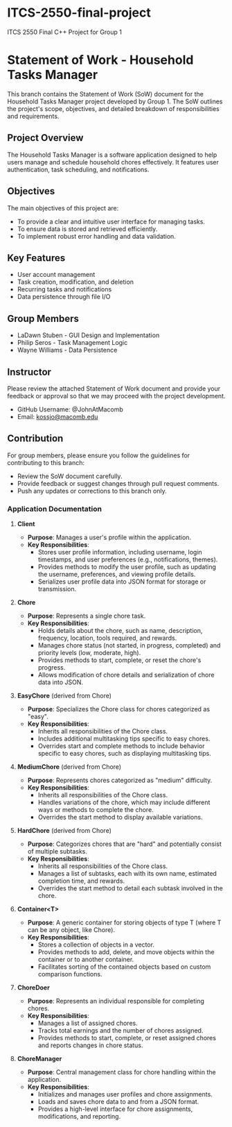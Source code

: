 # ITCS-2550-final-project
ITCS 2550 Final C++ Project for Group 1
# Statement of Work - Household Tasks Manager

This branch contains the Statement of Work (SoW) document for the Household Tasks Manager project developed by Group 1. The SoW outlines the project's scope, objectives, and detailed breakdown of responsibilities and requirements.

## Project Overview

The Household Tasks Manager is a software application designed to help users manage and schedule household chores effectively. It features user authentication, task scheduling, and notifications.

## Objectives

The main objectives of this project are:
- To provide a clear and intuitive user interface for managing tasks.
- To ensure data is stored and retrieved efficiently.
- To implement robust error handling and data validation.

## Key Features

- User account management
- Task creation, modification, and deletion
- Recurring tasks and notifications
- Data persistence through file I/O

## Group Members

- LaDawn Stuben - GUI Design and Implementation
- Philip Seros - Task Management Logic
- Wayne Williams - Data Persistence

## Instructor

Please review the attached Statement of Work document and provide your feedback or approval so that we may proceed with the project development.

- GitHub Username: @JohnAtMacomb
- Email: kossjo@macomb.edu

## Contribution

For group members, please ensure you follow the guidelines for contributing to this branch:
- Review the SoW document carefully.
- Provide feedback or suggest changes through pull request comments.
- Push any updates or corrections to this branch only.

### Application Documentation

1. **Client**
   - **Purpose**: Manages a user's profile within the application.
   - **Key Responsibilities**:
     - Stores user profile information, including username, login timestamps, and user preferences (e.g., notifications, themes).
     - Provides methods to modify the user profile, such as updating the username, preferences, and viewing profile details.
     - Serializes user profile data into JSON format for storage or transmission.

2. **Chore**
   - **Purpose**: Represents a single chore task.
   - **Key Responsibilities**:
     - Holds details about the chore, such as name, description, frequency, location, tools required, and rewards.
     - Manages chore status (not started, in progress, completed) and priority levels (low, moderate, high).
     - Provides methods to start, complete, or reset the chore's progress.
     - Allows modification of chore details and serialization of chore data into JSON.

3. **EasyChore** (derived from Chore)
   - **Purpose**: Specializes the Chore class for chores categorized as "easy".
   - **Key Responsibilities**:
     - Inherits all responsibilities of the Chore class.
     - Includes additional multitasking tips specific to easy chores.
     - Overrides start and complete methods to include behavior specific to easy chores, such as displaying multitasking tips.

4. **MediumChore** (derived from Chore)
   - **Purpose**: Represents chores categorized as "medium" difficulty.
   - **Key Responsibilities**:
     - Inherits all responsibilities of the Chore class.
     - Handles variations of the chore, which may include different ways or methods to complete the chore.
     - Overrides the start method to display available variations.

5. **HardChore** (derived from Chore)
   - **Purpose**: Categorizes chores that are "hard" and potentially consist of multiple subtasks.
   - **Key Responsibilities**:
     - Inherits all responsibilities of the Chore class.
     - Manages a list of subtasks, each with its own name, estimated completion time, and rewards.
     - Overrides the start method to detail each subtask involved in the chore.

6. **Container\<T>**
   - **Purpose**: A generic container for storing objects of type T (where T can be any object, like Chore).
   - **Key Responsibilities**:
     - Stores a collection of objects in a vector.
     - Provides methods to add, delete, and move objects within the container or to another container.
     - Facilitates sorting of the contained objects based on custom comparison functions.

7. **ChoreDoer**
   - **Purpose**: Represents an individual responsible for completing chores.
   - **Key Responsibilities**:
     - Manages a list of assigned chores.
     - Tracks total earnings and the number of chores assigned.
     - Provides methods to start, complete, or reset assigned chores and reports changes in chore status.

8. **ChoreManager**
   - **Purpose**: Central management class for chore handling within the application.
   - **Key Responsibilities**:
     - Initializes and manages user profiles and chore assignments.
     - Loads and saves chore data to and from a JSON format.
     - Provides a high-level interface for chore assignments, modifications, and reporting.

